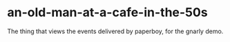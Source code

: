 # an-old-man-at-a-cafe-in-the-50s
The thing that views the events delivered by paperboy, for the gnarly demo.
